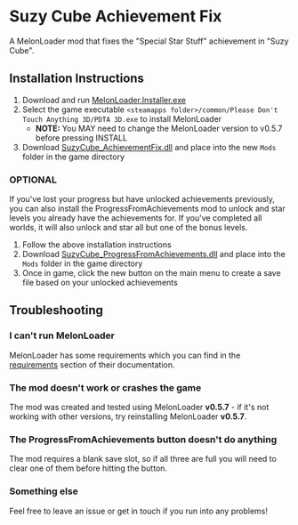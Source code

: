 # Suzy Cube Achievement Fix
A MelonLoader mod that fixes the "Special Star Stuff" achievement in "Suzy Cube".

## Installation Instructions
1. Download and run [MelonLoader.Installer.exe](https://github.com/LavaGang/MelonLoader/releases/latest)
2. Select the game executable `<steamapps folder>/common/Please Don't Touch Anything 3D/PDTA 3D.exe` to install MelonLoader
    * **NOTE:** You MAY need to change the MelonLoader version to v0.5.7 before pressing INSTALL
3. Download [SuzyCube_AchievementFix.dll](https://github.com/ItsJepp/SuzyCube_AchievementFix/releases/latest) and place into the new `Mods` folder in the game directory

### OPTIONAL
If you've lost your progress but have unlocked achievements previously, you can also install the ProgressFromAchievements mod to unlock and star levels you already have the achievements for.
If you've completed all worlds, it will also unlock and star all but one of the bonus levels.
1. Follow the above installation instructions
2. Download [SuzyCube_ProgressFromAchievements.dll](https://github.com/ItsJepp/SuzyCube_AchievementFix/releases/latest) and place into the `Mods` folder in the game directory
3. Once in game, click the new button on the main menu to create a save file based on your unlocked achievements

## Troubleshooting
### I can't run MelonLoader
MelonLoader has some requirements which you can find in the [requirements](https://melonwiki.xyz/#/README?id=requirements) section of their documentation.

### The mod doesn't work or crashes the game
The mod was created and tested using MelonLoader **v0.5.7** - if it's not working with other versions, try reinstalling MelonLoader **v0.5.7**.

### The ProgressFromAchievements button doesn't do anything
The mod requires a blank save slot, so if all three are full you will need to clear one of them before hitting the button.

### Something else
Feel free to leave an issue or get in touch if you run into any problems!
